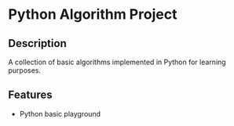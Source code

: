 # Python Algorithm Project

## Description

A collection of basic algorithms implemented in Python for learning purposes.

## Features
- Python basic playground

[//]: # (- Sorting: Bubble Sort, Quick Sort, etc.)

[//]: # (- Searching: Linear Search, Binary Search, etc.)

[//]: # (- Data Structures: Stack, Queue, Linked List.)

[//]: # (- Mathematical: Prime numbers, GCD, Fibonacci.)
